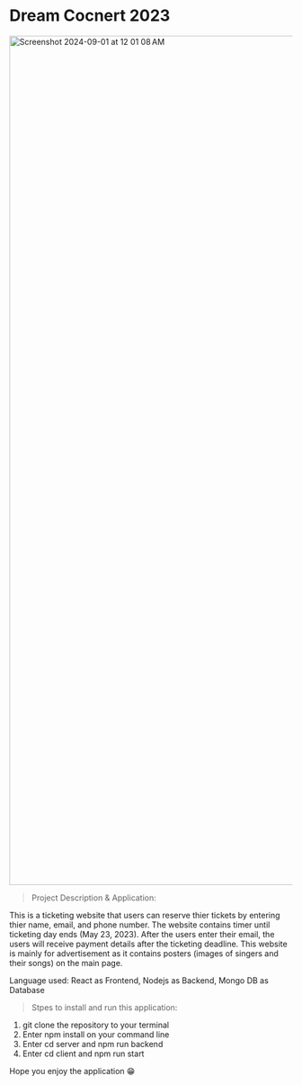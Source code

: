 # Dream Cocnert 2023 
<img width="1509" alt="Screenshot 2024-09-01 at 12 01 08 AM" src="https://github.com/user-attachments/assets/c638fac0-9a49-427c-9bde-923786bf0d0c">

> Project Description & Application:

This is a ticketing website that users can reserve thier tickets by entering thier name, email, and phone number. The website contains timer until
ticketing day ends (May 23, 2023). After the users enter their email, the users will receive payment details after the ticketing deadline. This website
is mainly for advertisement as it contains posters (images of singers and their songs) on the main page. 

Language used: React as Frontend, Nodejs as Backend, Mongo DB as Database  

> Stpes to install and run this application: 

1. git clone the repository to your terminal 
2. Enter npm install on your command line
3. Enter cd server and npm run backend
4. Enter cd client and npm run start 

Hope you enjoy the application 😁
